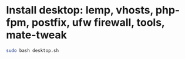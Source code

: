 # Install desktop: lemp, vhosts, php-fpm, postfix, ufw firewall, tools, mate-tweak

```sh
sudo bash desktop.sh
```
